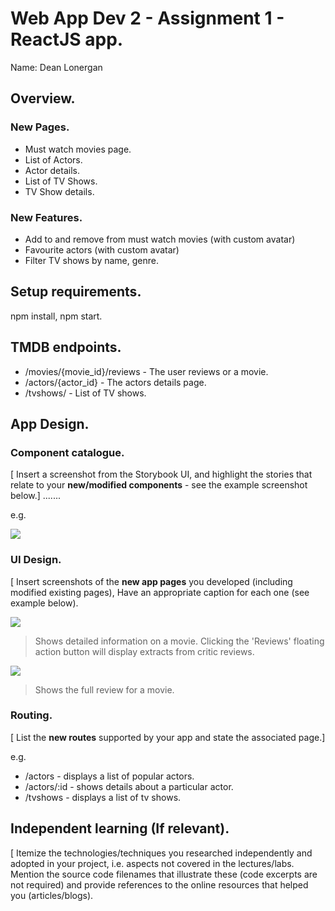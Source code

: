 # Web App Dev 2 - Assignment 1 - ReactJS app.

Name: Dean Lonergan

## Overview.

### New Pages.

+ Must watch movies page.
+ List of Actors.
+ Actor details.
+ List of TV Shows.
+ TV Show details.

### New Features.

+ Add to and remove from must watch movies (with custom avatar)
+ Favourite actors (with custom avatar)
+ Filter TV shows by name, genre.

## Setup requirements.

npm install, npm start.

## TMDB endpoints.

+ /movies/{movie_id}/reviews - The user reviews or a movie.
+ /actors/{actor_id} - The actors details page.
+ /tvshows/ - List of TV shows.

## App Design.

### Component catalogue.

[ Insert a screenshot from the Storybook UI, and highlight the stories that relate to your __new/modified components__ - see the example screenshot below.] .......

e.g.

![](./images/stories.png)

### UI Design.

[ Insert screenshots of the __new app pages__ you developed (including modified existing pages), Have an appropriate caption for each one (see example below).

![ ](./images/detail.png)

>Shows detailed information on a movie. Clicking the 'Reviews' floating action button will display extracts from critic reviews.

![ ](./images/review.png)

>Shows the full review for a movie.

### Routing.

[ List the __new routes__ supported by your app and state the associated page.]

e.g. 

+ /actors - displays a list of popular actors.
+ /actors/:id - shows details about a particular actor.
+ /tvshows - displays a list of tv shows.


## Independent learning (If relevant).

[ Itemize the technologies/techniques you researched independently and adopted in your project, i.e. aspects not covered in the lectures/labs. Mention the source code filenames that illustrate these  (code excerpts are not required) and provide references to the online resources that helped you (articles/blogs).
